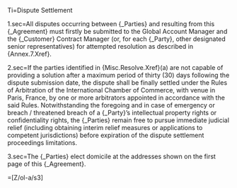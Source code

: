 Ti=Dispute Settlement 

1.sec=All disputes occurring between {_Parties} and resulting from this {_Agreement} must firstly be submitted to the Global Account Manager and the {_Customer} Contract Manager (or, for each {_Party}, other designated senior representatives) for attempted resolution as described in {Annex.7.Xref}.

2.sec=If the parties identified in {Misc.Resolve.Xref}(a) are not capable of providing a solution after a maximum period of thirty (30) days following the dispute submission date, the dispute shall be finally settled under the Rules of Arbitration of the International Chamber of Commerce, with venue in Paris, France, by one or more arbitrators appointed in accordance with the said Rules. Notwithstanding the foregoing and in case of emergency or breach / threatened breach of a {_Party}’s intellectual property rights or confidentiality rights, the {_Parties} remain free to pursue immediate judicial relief (including obtaining interim relief measures or applications to competent jurisdictions) before expiration of the dispute settlement proceedings limitations.

3.sec=The {_Parties} elect domicile at the addresses shown on the first page of this {_Agreement}.

=[Z/ol-a/s3]
